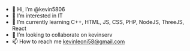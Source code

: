 - 👋 Hi, I’m @kevin5806
- 👀 I’m interested in IT
- 🌱 I’m currently learning C++, HTML, JS, CSS, PHP, NodeJS, ThreeJS, React
- 💞️ I’m looking to collaborate on kevinserv
- 📫 How to reach me kevinleoni58@gmail.com

<!---
kevin5806/kevin5806 is a ✨ special ✨ repository because its `README.md` (this file) appears on your GitHub profile.
You can click the Preview link to take a look at your changes.
--->
